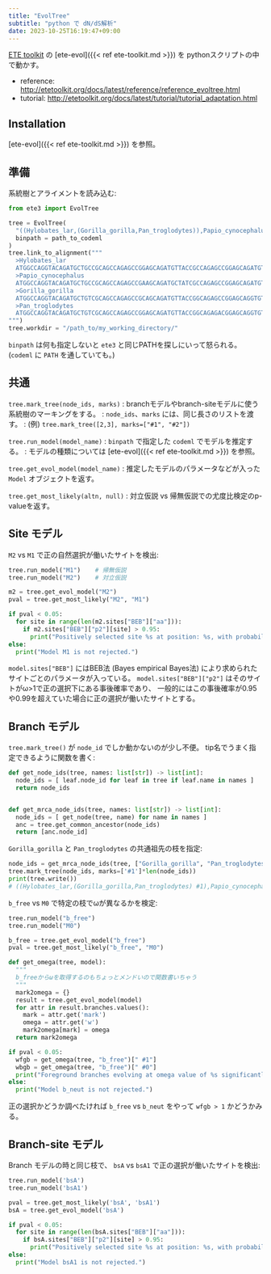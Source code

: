 ```yaml
---
title: "EvolTree"
subtitle: "python で dN/dS解析"
date: 2023-10-25T16:19:47+09:00
---
```


[ETE toolkit](http://etetoolkit.org/) の
[ete-evol]({{< ref ete-toolkit.md >}}) を
pythonスクリプトの中で動かす。

- reference: http://etetoolkit.org/docs/latest/reference/reference_evoltree.html
- tutorial: http://etetoolkit.org/docs/latest/tutorial/tutorial_adaptation.html


## Installation

[ete-evol]({{< ref ete-toolkit.md >}}) を参照。


## 準備

系統樹とアライメントを読み込む:

```python
from ete3 import EvolTree

tree = EvolTree(
  "((Hylobates_lar,(Gorilla_gorilla,Pan_troglodytes)),Papio_cynocephalus);",
  binpath = path_to_codeml
)
tree.link_to_alignment("""
  >Hylobates_lar
  ATGGCCAGGTACAGATGCTGCCGCAGCCAGAGCCGGAGCAGATGTTACCGCCAGAGCCGGAGCAGATGTTACCGCCAGAGGCAAAGCCAGAGTCGGAGCAGATGTTACCGCCAGAGCCAGAGCCGGAGCAGATGTTACCGCCAGAGACAAAGAAGTCGGAGACGAAGGAGGCGGAGCTGCCAGACACGGAGGAGAGCCATGAGGTGT---CGCCGCAGGTACAGGCTGAGACGTAGAAGCTGTTACCACATTGTATCT
  >Papio_cynocephalus
  ATGGCCAGGTACAGATGCTGCCGCAGCCAGAGCCGAAGCAGATGCTATCGCCAGAGCCGGAGCAGATGTAACCGCCAGAGACAGAGCCAAAGCCGGAGAAGCTGCTATCGCCAGAGCCAAAGCCGGAGCAGATGTTACCGCCAGAGACAGAGAAGTCGTAGACGAAGGAGGCGACGCTGCCAGACACGGAGGAGAGCCATGAGGTGCTTCCGCCGCAGGTACAGGCTGAGGCGTAGGAGGCCCTATCACATCGTGTCT
  >Gorilla_gorilla
  ATGGCCAGGTACAGATGCTGTCGCAGCCAGAGCCGCAGCAGATGTTACCGGCAGAGCCGGAGCAGGTGTTACCGGCAGAGACAAAGCCAGAGCCGGAGCAGATGCTACCGGCAGAGCCAAAGCCGGAGCAGGTGTTACCGGCAGAGACAAAGAAGTCGCAGACGTAGGCGGAGGAGCTGCCAGACACGGAGGAGAGCCATGAGGTGCTGCCGCCGCAGGTACAGACTGAGACGTAGAAGACCCTATCATATTGTATCT
  >Pan_troglodytes
  ATGGCCAGGTACAGATGCTGTCGCAGCCAGAGCCGGAGCAGATGTTACCGGCAGAGACGGAGCAGGTGTTACCGGCAAAGGCAAAGCCAAAGTCGGAGCAGATGTTACCGGCAGAGCCAGAGACGGAGCAGGTGTTACCGGCAAAGACAAAGAAGTCGCAGACGAAGGCGACGGAGCTGCCAGACACGGAGGAGAGCCATGAGGTGCTGCCGCCGCAGGTACAGACTGAGACGTAAAAGATGTTACCATATTGTATCT
""")
tree.workdir = "/path_to/my_working_directory/"
```

`binpath` は何も指定しないと `ete3` と同じPATHを探しにいって怒られる。
(`codeml` に `PATH` を通していても。)


## 共通

`tree.mark_tree(node_ids, marks)`
: branchモデルやbranch-siteモデルに使う系統樹のマーキングをする。
: `node_ids`、`marks` には、同じ長さのリストを渡す。
: (例) `tree.mark_tree([2,3], marks=["#1", "#2"])`

`tree.run_model(model_name)`
: `binpath` で指定した `codeml` でモデルを推定する。
: モデルの種類については [ete-evol]({{< ref ete-toolkit.md >}}) を参照。

`tree.get_evol_model(model_name)`
: 推定したモデルのパラメータなどが入った `Model` オブジェクトを返す。

`tree.get_most_likely(altn, null)`
: 対立仮説 vs 帰無仮説での尤度比検定のp-valueを返す。


## Site モデル

`M2` vs `M1` で正の自然選択が働いたサイトを検出:

```python
tree.run_model("M1")    # 帰無仮説
tree.run_model("M2")    # 対立仮説

m2 = tree.get_evol_model("M2")
pval = tree.get_most_likely("M2", "M1")

if pval < 0.05:
  for site in range(len(m2.sites["BEB"]["aa"])):
    if m2.sites["BEB"]["p2"][site] > 0.95:
      print("Positively selected site %s at position: %s, with probability: %s" % (model2.sites['BEB']['aa'][site], site+1, model2.sites['BEB']['p2'][site]))
else:
  print("Model M1 is not rejected.")
```

`model.sites["BEB"]` にはBEB法 (Bayes empirical Bayes法) により求められたサイトごとのパラメータが入っている。
`model.sites["BEB"]["p2"]` はそのサイトがω>1で正の選択下にある事後確率であり、
一般的にはこの事後確率が0.95や0.99を超えていた場合に正の選択が働いたサイトとする。


## Branch モデル

`tree.mark_tree()` が `node_id` でしか動かないのが少し不便。
tip名でうまく指定できるように関数を書く:

```python
def get_node_ids(tree, names: list[str]) -> list[int]:
  node_ids = [ leaf.node_id for leaf in tree if leaf.name in names ]
  return node_ids


def get_mrca_node_ids(tree, names: list[str]) -> list[int]:
  node_ids = [ get_node(tree, name) for name in names ]
  anc = tree.get_common_ancestor(node_ids)
  return [anc.node_id]
```

`Gorilla_gorilla` と `Pan_troglodytes` の共通祖先の枝を指定:

```python
node_ids = get_mrca_node_ids(tree, ["Gorilla_gorilla", "Pan_troglodytes"])
tree.mark_tree(node_ids, marks=['#1']*len(node_ids))
print(tree.write())
# ((Hylobates_lar,(Gorilla_gorilla,Pan_troglodytes) #1),Papio_cynocephalus);
```

`b_free` vs `M0` で特定の枝でωが異なるかを検定:

```python
tree.run_model("b_free")
tree.run_model("M0")

b_free = tree.get_evol_model("b_free")
pval = tree.get_most_likely("b_free", "M0")

def get_omega(tree, model):
  """
  b_freeからωを取得するのもちょっとメンドいので関数書いちゃう
  """
  mark2omega = {}
  result = tree.get_evol_model(model)
  for attr in result.branches.values():
    mark = attr.get('mark')
    omega = attr.get('w')
    mark2omega[mark] = omega
  return mark2omega

if pval < 0.05:
  wfgb = get_omega(tree, "b_free")[" #1"]
  wbgb = get_omega(tree, "b_free")[" #0"]
  print("Foreground branches evolving at omega value of %s significantly diferent from %s.' % (wfrg, wbkg)")
else:
  print("Model b_neut is not rejected.")
```

正の選択かどうか調べたければ `b_free` vs `b_neut` をやって `wfgb > 1` かどうかみる。


## Branch-site モデル

Branch モデルの時と同じ枝で、
`bsA` vs `bsA1` で正の選択が働いたサイトを検出:

```python
tree.run_model('bsA')
tree.run_model('bsA1')

pval = tree.get_most_likely('bsA', 'bsA1')
bsA = tree.get_evol_model('bsA')

if pval < 0.05:
  for site in range(len(bsA.sites["BEB"]["aa"])):
    if bsA.sites["BEB"]["p2"][site] > 0.95:
      print("Positively selected site %s at position: %s, with probability: %s" % (bsA.sites['BEB']['aa'][site], site+1, bsA.sites['BEB']['p2'][site]))
else:
  print("Model bsA1 is not rejected.")
```

